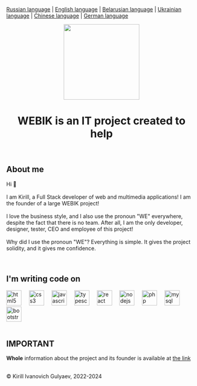 <p><a href="https://github.com/gki-webik/gki-webik/blob/main/README.md">Russian language</a> | <a href="https://github.com/gki-webik/gki-webik/blob/main/README-EN.md">English language</a> | <a href="https://github.com/gki-webik/gki-webik/blob/main/README-BE.md">Belarusian language</a> | <a href="https://github.com/gki-webik/gki-webik/blob/main/UK.md">Ukrainian language</a> | <a href="https://github.com/gki-webik/gki-webik/blob/main/README-ZH.md">Chinese language</a> | <a href="https://github.com/gki-webik/gki-webik/blob/main/README-DE.md">German language</a></p>
<div align="center">
  <kbd><img height="200" src="https://gki-webik.ru/files/images/user_ico/Picsart_24-01-16_13-08-02-981%20-%2030.01.24%20-%201706621640%20-%2040831.png"  /></kbd>
</div>
<h1 align="center">WEBIK is an IT project created to help</h1>
<br>
<h2 style="text-align: left;">About me</h2>
<p style="text-align: left;">Hi 👋<br><br>I am Kirill, a Full Stack developer of web and multimedia applications! I am the founder of a large WEBIK project!<br><br>I love the business style, and I also use the pronoun "WE" everywhere, despite the fact that there is no team. After all, I am the only developer, designer, tester, CEO and employee of this project!<br><br>Why did I use the pronoun "WE"? Everything is simple. It gives the project solidity, and it gives me confidence.</p>
<br>
<h2 style="text-align: left;">I'm writing code on</h2>
<div style="text-align: left;">
  <img src="https://cdn.jsdelivr.net/gh/devicons/devicon/icons/html5/html5-original.svg" height="40" alt="html5 logo"  />
  <img width="12" />
  <img src="https://cdn.jsdelivr.net/gh/devicons/devicon/icons/css3/css3-original.svg" height="40" alt="css3 logo"  />
  <img width="12" />
  <img src="https://cdn.jsdelivr.net/gh/devicons/devicon/icons/javascript/javascript-original.svg" height="40" alt="javascript logo"  />
  <img width="12" />
  <img src="https://cdn.jsdelivr.net/gh/devicons/devicon/icons/typescript/typescript-original.svg" height="40" alt="typescript logo"  />
  <img width="12" />
  <img src="https://cdn.jsdelivr.net/gh/devicons/devicon/icons/react/react-original.svg" height="40" alt="react logo"  />
  <img width="12" />
  <img src="https://cdn.jsdelivr.net/gh/devicons/devicon/icons/nodejs/nodejs-original.svg" height="40" alt="nodejs logo"  />
  <img width="12" />
  <img src="https://cdn.jsdelivr.net/gh/devicons/devicon/icons/php/php-original.svg" height="40" alt="php logo"  />
  <img width="12" />
  <img src="https://cdn.jsdelivr.net/gh/devicons/devicon/icons/mysql/mysql-original.svg" height="40" alt="mysql logo"  />
  <img width="12" />
  <img src="https://cdn.jsdelivr.net/gh/devicons/devicon/icons/bootstrap/bootstrap-original.svg" height="40" alt="bootstrap logo"  />
</div>
<br>
<h2>IMPORTANT</h2>
<p><b>Whole</b> information about the project and its founder is available at <a href="//gki-webik.ru/wk-data" target="_blank">the link</a></p>
<br>
© Kirill Ivanovich Gulyaev, 2022-2024